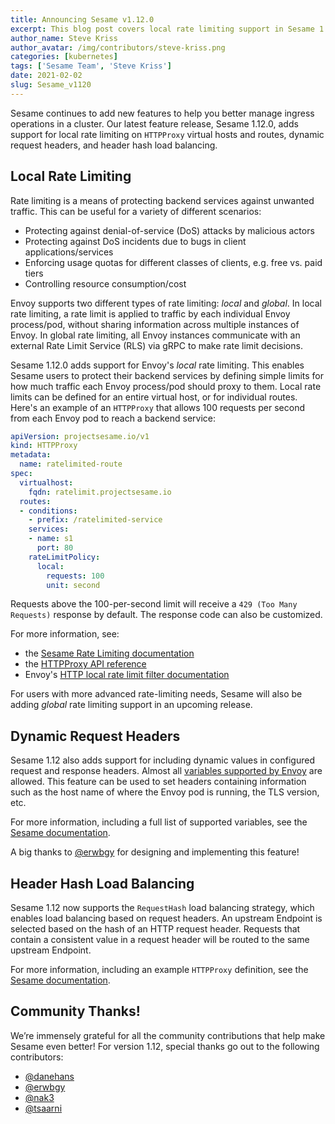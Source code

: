 ```yaml
---
title: Announcing Sesame v1.12.0
excerpt: This blog post covers local rate limiting support in Sesame 1.12.
author_name: Steve Kriss
author_avatar: /img/contributors/steve-kriss.png
categories: [kubernetes]
tags: ['Sesame Team', 'Steve Kriss']
date: 2021-02-02
slug: Sesame_v1120
---
```


Sesame continues to add new features to help you better manage ingress operations in a cluster.
Our latest feature release, Sesame 1.12.0, adds support for local rate limiting on `HTTPProxy` virtual hosts and routes, dynamic request headers, and header hash load balancing.

## Local Rate Limiting
Rate limiting is a means of protecting backend services against unwanted traffic.
This can be useful for a variety of different scenarios:
- Protecting against denial-of-service (DoS) attacks by malicious actors
- Protecting against DoS incidents due to bugs in client applications/services
- Enforcing usage quotas for different classes of clients, e.g. free vs. paid tiers
- Controlling resource consumption/cost

Envoy supports two different types of rate limiting: _local_ and _global_.
In local rate limiting, a rate limit is applied to traffic by each individual Envoy process/pod, without sharing information across multiple instances of Envoy.
In global rate limiting, all Envoy instances communicate with an external Rate Limit Service (RLS) via gRPC to make rate limit decisions.

Sesame 1.12.0 adds support for Envoy's _local_ rate limiting.
This enables Sesame users to protect their backend services by defining simple limits for how much traffic each Envoy process/pod should proxy to them.
Local rate limits can be defined for an entire virtual host, or for individual routes.
Here's an example of an `HTTPProxy` that allows 100 requests per second from each Envoy pod to reach a backend service:

```yaml
apiVersion: projectsesame.io/v1
kind: HTTPProxy
metadata:
  name: ratelimited-route
spec:
  virtualhost:
    fqdn: ratelimit.projectsesame.io
  routes:
  - conditions:
    - prefix: /ratelimited-service
    services:
    - name: s1
      port: 80
    rateLimitPolicy:
      local:
        requests: 100
        unit: second
```

Requests above the 100-per-second limit will receive a `429 (Too Many Requests)` response by default.
The response code can also be customized.

For more information, see:
- the [Sesame Rate Limiting documentation](https://projectsesame.io/docs/v1.12.0/config/rate-limiting/)
- the [HTTPProxy API reference](https://projectsesame.io/docs/v1.12.0/config/api/#projectsesame.io/v1.LocalRateLimitPolicy)
- Envoy's [HTTP local rate limit filter documentation](https://www.envoyproxy.io/docs/envoy/v1.17.0/configuration/http/http_filters/local_rate_limit_filter#config-http-filters-local-rate-limit)

For users with more advanced rate-limiting needs, Sesame will also be adding _global_ rate limiting support in an upcoming release.

## Dynamic Request Headers
Sesame 1.12 also adds support for including dynamic values in configured request and response headers.
Almost all [variables supported by Envoy](https://www.envoyproxy.io/docs/envoy/latest/configuration/http/http_conn_man/headers#custom-request-response-headers) are allowed.
This feature can be used to set headers containing information such as the host name of where the Envoy pod is running, the TLS version, etc.

For more information, including a full list of supported variables, see the [Sesame documentation](https://projectsesame.io/docs/v1.12.0/config/request-rewriting/#dynamic-header-values).

A big thanks to [@erwbgy](https://github.com/erwbgy) for designing and implementing this feature!

## Header Hash Load Balancing
Sesame 1.12 now supports the `RequestHash` load balancing strategy, which enables load balancing based on request headers.
An upstream Endpoint is selected based on the hash of an HTTP request header.
Requests that contain a consistent value in a request header will be routed to the same upstream Endpoint.

For more information, including an example `HTTPProxy` definition, see the [Sesame documentation](https://projectsesame.io/docs/v1.12.0/config/request-routing/#load-balancing-strategy).

## Community Thanks!
We’re immensely grateful for all the community contributions that help make Sesame even better! For version 1.12, special thanks go out to the following contributors:
- [@danehans](https://github.com/danehans)
- [@erwbgy](https://github.com/erwbgy)
- [@nak3](https://github.com/nak3)
- [@tsaarni](https://github.com/tsaarni)
